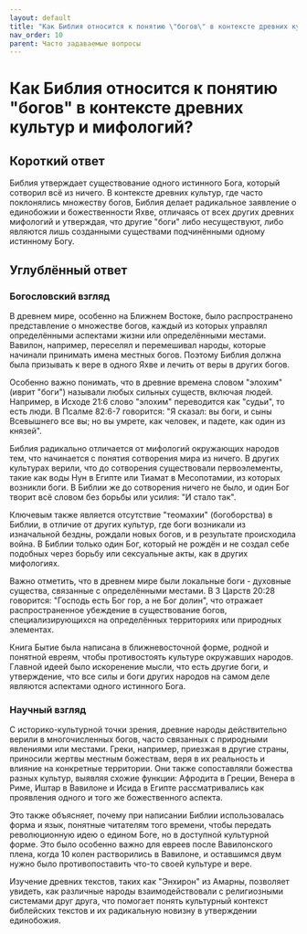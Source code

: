 ```yaml
---
layout: default
title: "Как Библия относится к понятию \"богов\" в контексте древних культур и мифологий?"
nav_order: 10
parent: Часто задаваемые вопросы
---
```


# Как Библия относится к понятию "богов" в контексте древних культур и мифологий?

## Короткий ответ

Библия утверждает существование одного истинного Бога, который сотворил всё из ничего. В контексте древних культур, где часто поклонялись множеству богов, Библия делает радикальное заявление о единобожии и божественности Яхве, отличаясь от всех других древних мифологий и утверждая, что другие "боги" либо несуществуют, либо являются лишь созданными существами подчинёнными одному истинному Богу.

## Углублённый ответ

### Богословский взгляд

В древнем мире, особенно на Ближнем Востоке, было распространено представление о множестве богов, каждый из которых управлял определёнными аспектами жизни или определёнными местами. Вавилон, например, переселял и перемешивал народы, которые начинали принимать имена местных богов. Поэтому Библия должна была призывать к вере в одного Яхве и лечить от веры в других богов.

Особенно важно понимать, что в древние времена словом "элохим" (иврит "боги") называли любых сильных существ, включая людей. Например, в Исходе 21:6 слово "элохим" переводится как "судьи", то есть люди. В Псалме 82:6-7 говорится: "Я сказал: вы боги, и сыны Всевышнего все вы; но вы умрете, как человек, и падете, как один из князей".

Библия радикально отличается от мифологий окружающих народов тем, что начинается с понятия сотворения мира из ничего. В других культурах верили, что до сотворения существовали первоэлементы, такие как воды Нун в Египте или Тиамат в Месопотамии, из которых возникли боги. В Библии же до сотворения ничего не было, и один Бог творит всё словом без борьбы или усилия: "И стало так".

Ключевым также является отсутствие "теомахии" (богоборства) в Библии, в отличие от других культур, где боги возникали из изначальной бездны, рождали новых богов, и в результате происходила война. В Библии только один Бог, который не рождён и не создал себе подобных через борьбу или сексуальные акты, как в других мифологиях.

Важно отметить, что в древнем мире были локальные боги - духовные существа, связанные с определёнными местами. В 3 Царств 20:28 говорится: "Господь есть Бог гор, а не Бог долин", что отражает распространенное убеждение в существование богов, специализирующихся на определённых территориях или природных элементах.

Книга Бытие была написана в ближневосточной форме, родной и понятной евреям, чтобы противостоять культуре окружавших народов. Главной идеей было искоренение мысли, что есть другие боги, и утверждение, что все силы и боги других народов на самом деле являются аспектами одного истинного Бога.

### Научный взгляд

С историко-культурной точки зрения, древние народы действительно верили в многочисленных богов, часто связанных с природными явлениями или местами. Греки, например, приезжая в другие страны, приносили жертвы местным божествам, веря в их реальность и влияние на конкретные территории. Они также сопоставляли божества разных культур, выявляя схожие функции: Афродита в Греции, Венера в Риме, Иштар в Вавилоне и Исида в Египте рассматривались как проявления одного и того же божественного аспекта.

Это также объясняет, почему при написании Библии использовалась форма и язык, понятные читателям того времени, чтобы передать революционную идею о едином Боге, но в доступной культурной форме. Это было особенно важно для евреев после Вавилонского плена, когда 10 колен растворились в Вавилоне, и оставшимся двум нужно было противопоставить что-то своей культуре и вере.

Изучение древних текстов, таких как "Энхирон" из Амарны, позволяет увидеть, как различные народы взаимодействовали с религиозными системами друг друга, что помогает понять культурный контекст библейских текстов и их радикальную новизну в утверждении единобожия.